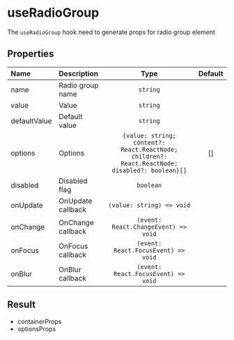# useRadioGroup

The `useRadioGroup` hook need to generate props for radio group element

## Properties

| Name         | Description       |                                              Type                                              | Default |
| :----------- | :---------------- | :--------------------------------------------------------------------------------------------: | :-----: |
| name         | Radio group name  |                                            `string`                                            |         |
| value        | Value             |                                            `string`                                            |         |
| defaultValue | Default value     |                                            `string`                                            |         |
| options      | Options           | `{value: string; content?: React.ReactNode; children?: React.ReactNode; disabled?: boolean}[]` |   []    |
| disabled     | Disabled flag     |                                           `boolean`                                            |         |
| onUpdate     | OnUpdate callback |                                   `(value: string) => void`                                    |         |
| onChange     | OnChange callback |                              `(event: React.ChangeEvent) => void`                              |         |
| onFocus      | OnFocus callback  |                              `(event: React.FocusEvent) => void`                               |         |
| onBlur       | OnBlur callback   |                              `(event: React.FocusEvent) => void`                               |         |

## Result

- containerProps
- optionsProps
